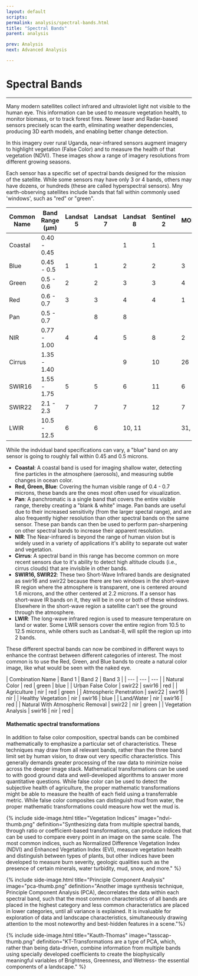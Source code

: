 ```yaml
---
layout: default
scripts:
permalink: analysis/spectral-bands.html
title: "Spectral Bands"
parent: analysis

prev: Analysis
next: Advanced Analysis

---
```


# Spectral Bands

---

Many modern satellites collect infrared and ultraviolet light not visible to the human eye. This information can be used to measure vegetation health, to monitor biomass, or to track forest fires. Newer laser and Radar-based sensors precisely scan the earth, eliminating weather dependencies, producing 3D earth models, and enabling better change detection.

In this imagery over rural Uganda, near-infrared sensors augment imagery to highlight vegetation (False Color) and to measure the health of that vegetation (NDVI). These images show a range of imagery resolutions from different growing seasons.

<div id="toggledResolutionComparison"></div>

Each sensor has a specific set of spectral bands designed for the mission of the satellite. While some sensors may have only 3 or 4 bands, others may have dozens, or hundreds (these are called hyperspectral sensors). Mny earth-observing satellites include bands that fall within commonly used 'windows', such as "red" or "green".

| Common Name     | Band Range (μm) | Landsat 5 | Landsat 7 | Landsat 8 | Sentinel 2 | MODIS |
|----------------------|---------------------------|-------------------------|---------------------------------------------------------------------------------------------|------------------------------------|------------------------------------|------------------------------------| 
| Coastal |  0.40 - 0.45 |      |            |     1    |     1    |            
|Blue    |  0.45 - 0.5 |  1    |      1     |     2    |     2    |       3    
|Green   |  0.5 - 0.6  |  2    |      2     |     3    |     3     |      4    
|Red     |  0.6 - 0.7  |  3    |      3     |     4    |     4      |     1    
|Pan     |  0.5 - 0.7  |       |      8    |     8     |            |         
|NIR     |  0.77 - 1.00 | 4    |      4     |     5     |    8       |    2    
|Cirrus  |  1.35 - 1.40 |       |           |     9     |    10      |    26   
|SWIR16    | 1.55 - 1.75 | 5     |     5     |     6    |     11     |     6    
|SWIR22     |2.1 - 2.3  |  7     |     7     |     7     |    12     |     7        
|LWIR   | 10.5 - 12.5 |   6    |     6      |     10, 11     |          |      31, 32

While the indvidual band specifications can vary, a "blue" band on any sensor is going to roughly fall within 0.45 and 0.5 microns.

- **Coastal**: A coastal band is used for imaging shallow water, detecting fine particles in the atmosphere (aerosols), and measuring subtle changes in ocean color.
- **Red, Green, Blue**: Covering the human visible range of 0.4 - 0.7 microns, these bands are the ones most often used for visualization.
- **Pan**: A panchromatic is a single band that covers the entire visible range, thereby creating a "blank & white" image. Pan bands are useful due to their increased sensitivity (from the larger spectal range), and are also frequently higher resolution than other spectral bands on the same sensor. These pan bands can then be used to perform pan-sharpening on other spectral bands to increase their apparent resolution.
- **NIR**: The Near-infrared is beyond the range of human vision but is widely used in a variety of applications it's ability to separate out water and vegetation.
- **Cirrus**: A spectral band in this range has become common on more recent sensors due to it's ability to detect high altitude clouds (i.e., cirrus clouds) that are invisible in other bands.
- **SWIR16, SWIR22**: These two Short-Wave Infrared bands are designated as swir16 and swir22 because there are two windows in the short-wave IR region where the atmosphere is transparent, one is centered around 1.6 microns, and the other centered at 2.2 microns. If a sensor has short-wave IR bands on it, they will be in one or both of these windows. Elsewhere in the short-wave region a satellite can't see the ground through the atmosphere.
- **LWIR**: The long-wave infrared region is used to measure temperature on land or water. Some LWIR sensors cover the entire region from 10.5 to 12.5 microns, while others such as Landsat-8, will split the region up into 2 bands.

These different spectral bands can now be combined in different ways to enhance the contrast between different categories of interest. The most common is to use the Red, Green, and Blue bands to create a natural color image, like what would be seen with the naked eye.

| Combination Name | Band 1 | Band 2 | Band 3 |
| --- | --- | --- |
| Natural Color | red | green | blue |
| Urban False Color | swir22 | swir16 | red |
| Agriculture | nir | red | green |
| Atmospheric Penetration | swir22 | swir16 | nir |
| Healthy Vegetation | nir | swir16 | blue |
| Land/Water | nir | swir16 | red |
| Natural With Atmospheric Removal | swir22 | nir | green |
| Vegetation Analysis | swir16 | nir | red |

#### Mathematic spectral transformations

In addition to false color composition, spectral bands can be combined mathematically to emphasize a particular set of characteristics. These techniques may draw from all relevant bands, rather than the three band limit set by human vision, to draw out very specific characteristics. This generally demands greater processing of the raw data to minimize noise across the deeper image stack. Mathematical transformations can be used to with good ground data and well-developed algorithms to answer more quantitative questions. While false color can be used to detect the subjective health of agriculture, the proper mathematic transformations might be able to measure the health of each field using a transferrable metric. While false color composites can distinguish mud from water, the proper mathematic transformations could measure how wet the mud is.

{% include side-image.html title="Vegetation Indices" image="ndvi-thumb.png" definition="Synthesizing data from multiple spectral bands, through ratio or coefficient-based transformations, can produce indices that can be used to compare every point in an image on the same scale. The most common indices, such as Normalized Difference Vegetation Index (NDVI) and Enhanced Vegetation Index (EVI), measure vegetation health and distinguish between types of plants, but other indices have been developed to measure burn severity, geologic qualities such as the presence of certain minerals, water turbidity, mud, snow, and more." %}

{% include side-image.html title="Principle Component Analysis" image="pca-thumb.png" definition="Another image synthesis technique, Principle Component Analysis (PCA), decorrelates the data within each spectral band, such that the most common characteristics of all bands are placed in the highest category and less common characteristics are placed in lower categories, until all variance is explained. It is invaluable for exploration of data and landscape characteristics, simultaneously drawing attention to the most noteworthy and best-hidden features in a scene."%}

{% include side-image.html title="Kauth-Thomas" image="tasscap-thumb.png" definition="KT-Transformations are a type of PCA, which, rather than being data-driven, combine information from multiple bands using specially developed coefficients to create the biophysically meaningful variables of Brightness, Greenness, and Wetness- the essential components of a landscape." %}
